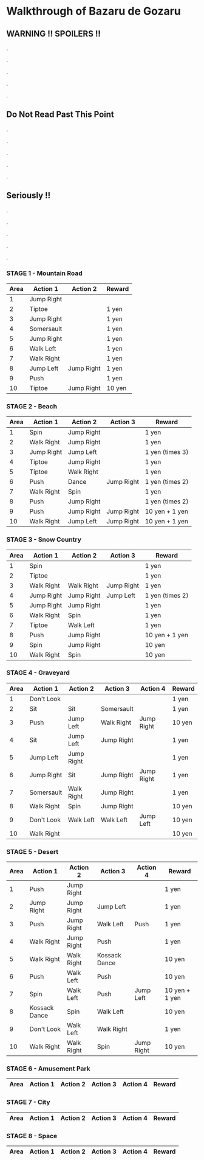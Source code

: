 # Walkthrough of Bazaru de Gozaru

## WARNING !!  SPOILERS !!


.

.

.

.

.
## Do Not Read Past This Point

.

.

.

.

.


## Seriously !!

.

.

.

.

.


### STAGE 1 - Mountain Road

Area | Action 1 | Action 2 | Reward
---- | -------- | -------- | ------
1 | Jump Right | | |
2 | Tiptoe | | 1 yen |
3 | Jump Right | | 1 yen |
4 | Somersault| | 1 yen |
5 | Jump Right | | 1 yen |
6 | Walk Left | | 1 yen |
7 | Walk Right | | 1 yen |
8 | Jump Left | Jump Right | 1 yen |
9 | Push | | 1 yen |
10 | Tiptoe | Jump Right | 10 yen |

### STAGE 2 - Beach

Area | Action 1 | Action 2 | Action 3 | Reward
---- | -------- | -------- | -------- | ------
1 | Spin | Jump Right | | 1 yen |
2 | Walk Right | Jump Right | | 1 yen |
3 | Jump Right | Jump Left | | 1 yen (times 3) |
4 | Tiptoe | Jump Right | | 1 yen |
5 | Tiptoe | Walk Right | | 1 yen |
6 | Push | Dance | Jump Right | 1 yen (times 2) |
7 | Walk Right | Spin | | 1 yen |
8 | Push | Jump Right | | 1 yen (times 2) |
9 | Push | Jump Right | Jump Right | 10 yen + 1 yen |
10 | Walk Right | Jump Left | Jump Right | 10 yen + 1 yen |

### STAGE 3 - Snow Country

Area | Action 1 | Action 2 | Action 3 | Reward
---- | -------- | -------- | -------- | ------
1 | Spin | | | 1 yen |
2 | Tiptoe | | | 1 yen |
3 | Walk Right | Walk Right | Jump Right | 1 yen |
4 | Jump Right | Jump Right | Jump Left | 1 yen (times 2) |
5 | Jump Right | Jump Right | | 1 yen |
6 | Walk Right | Spin | | 1 yen |
7 | Tiptoe | Walk Left | | 1 yen |
8 | Push | Jump Right | | 10 yen + 1 yen |
9 | Spin | Jump Right | | 10 yen |
10 | Walk Right | Spin | | 10 yen |

### STAGE 4 - Graveyard

Area | Action 1 | Action 2 | Action 3 | Action 4 | Reward
---- | -------- | -------- | -------- | -------- | ------
1 | Don't Look | | | | 1 yen |
2 | Sit | Sit | Somersault | | 1 yen |
3 | Push | Jump Left | Walk Right | Jump Right | 10 yen |
4 | Sit | Jump Left | Jump Right | | 1 yen |
5 | Jump Left | Jump Right | | | 1 yen |
6 | Jump Right | Sit | Jump Right | Jump Right | 1 yen |
7 | Somersault | Walk Right | Jump Right | | 1 yen |
8 | Walk Right | Spin | Jump Right | | 10 yen |
9 | Don't Look | Walk Left | Walk Left | Jump Left | 10 yen |
10 | Walk Right | | | | 10 yen |

### STAGE 5 - Desert

Area | Action 1 | Action 2 | Action 3 | Action 4 | Reward
---- | -------- | -------- | -------- | -------- | ------
1 | Push | Jump Right | | | 1 yen |
2 | Jump Right | Jump Right | Jump Left | | 1 yen |
3 | Push | Jump Right | Walk Left | Push | 1 yen |
4 | Walk Right | Jump Right | Push | | 1 yen |
5 | Walk Right | Walk Right | Kossack Dance | | 10 yen |
6 | Push | Walk Left | Push | | 10 yen |
7 | Spin | Walk Left | Push | Jump Left | 10 yen + 1 yen |
8 | Kossack Dance | Spin | Walk Left | | 10 yen |
9 | Don't Look | Walk Left | Walk Right | | 1 yen |
10 | Walk Right | Walk Right | Spin | Jump Right | 10 yen |

### STAGE 6 - Amusement Park

Area | Action 1 | Action 2 | Action 3 | Action 4 | Reward
---- | -------- | -------- | -------- | -------- | ------

### STAGE 7 - City

Area | Action 1 | Action 2 | Action 3 | Action 4 | Reward
---- | -------- | -------- | -------- | -------- | ------

### STAGE 8 - Space

Area | Action 1 | Action 2 | Action 3 | Action 4 | Reward
---- | -------- | -------- | -------- | -------- | ------


